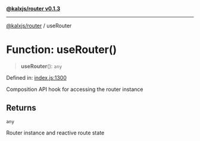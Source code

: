 [**@kalxjs/router v0.1.3**](../README.md)

***

[@kalxjs/router](../README.md) / useRouter

# Function: useRouter()

> **useRouter**(): `any`

Defined in: [index.js:1300](https://github.com/Odeneho-Calculus/kalxjs/blob/7fd2a04b82eb46847d177e10454dc1c716d25790/packages/router/src/index.js#L1300)

Composition API hook for accessing the router instance

## Returns

`any`

Router instance and reactive route state
